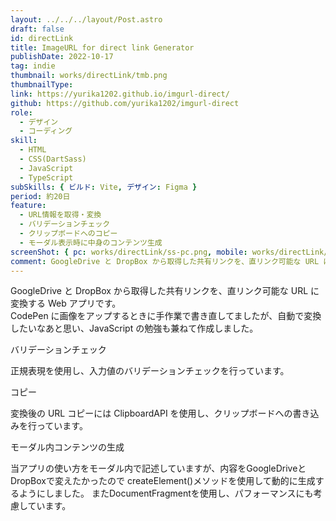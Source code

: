 ```yaml
---
layout: ../../../layout/Post.astro
draft: false
id: directLink
title: ImageURL for direct link Generator
publishDate: 2022-10-17
tag: indie
thumbnail: works/directLink/tmb.png
thumbnailType:
link: https://yurika1202.github.io/imgurl-direct/
github: https://github.com/yurika1202/imgurl-direct
role:
  - デザイン
  - コーディング
skill:
  - HTML
  - CSS(DartSass)
  - JavaScript
  - TypeScript
subSkills: { ビルド: Vite, デザイン: Figma }
period: 約20日
feature:
  - URL情報を取得・変換
  - バリデーションチェック
  - クリップボードへのコピー
  - モーダル表示時に中身のコンテンツ生成
screenShot: { pc: works/directLink/ss-pc.png, mobile: works/directLink/ss-mobile.png }
comment: GoogleDrive と DropBox から取得した共有リンクを、直リンク可能な URL に変換する Web アプリです。
---
```


GoogleDrive と DropBox から取得した共有リンクを、直リンク可能な URL に変換する Web アプリです。  
CodePen に画像をアップするときに手作業で書き直してましたが、自動で変換したいなあと思い、JavaScript の勉強も兼ねて作成しました。
<br />

<p class="bl_entry_pointText">バリデーションチェック</p>  
正規表現を使用し、入力値のバリデーションチェックを行っています。
<br />
<p class="bl_entry_pointText">コピー</p>  
変換後の URL コピーには ClipboardAPI を使用し、クリップボードへの書き込みを行っています。  
<br />
<p class="bl_entry_pointText">モーダル内コンテンツの生成</p>  
当アプリの使い方をモーダル内で記述していますが、内容をGoogleDriveとDropBoxで変えたかったので createElement()メソッドを使用して動的に生成するようにしました。  
またDocumentFragmentを使用し、パフォーマンスにも考慮しています。
